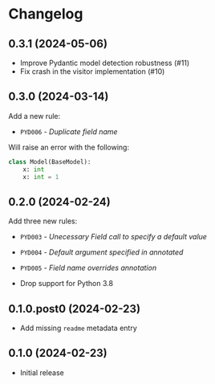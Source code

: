 # Changelog

## 0.3.1 (2024-05-06)

- Improve Pydantic model detection robustness (#11)
- Fix crash in the visitor implementation (#10)

## 0.3.0 (2024-03-14)

Add a new rule:
- `PYD006` - *Duplicate field name*

Will raise an error with the following:

```python
class Model(BaseModel):
    x: int
    x: int = 1
```

## 0.2.0 (2024-02-24)

Add three new rules:
- `PYD003` - *Unecessary Field call to specify a default value*
- `PYD004` - *Default argument specified in annotated*
- `PYD005` - *Field name overrides annotation*

- Drop support for Python 3.8

## 0.1.0.post0 (2024-02-23)

- Add missing `readme` metadata entry

## 0.1.0 (2024-02-23)

- Initial release
